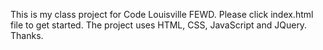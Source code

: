 This is my class project for Code Louisville FEWD.
Please click index.html file to get started.
The project uses HTML, CSS, JavaScript and JQuery.
Thanks.
